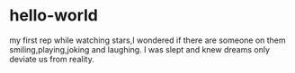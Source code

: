 # hello-world
my first rep
while watching stars,I wondered if there are someone on them smiling,playing,joking and laughing.
I was slept and knew dreams only deviate us from reality.
